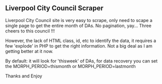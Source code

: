 Liverpool City Council Scraper
-----------------------------

Liverpool City Council site is very easy to scrape, only need to scape a single page to get the entire month of DAs. No pagination, yay... Three cheers to  this council !!!

However, the lack of HTML class, id, etc to identify the data, it requires a few 'explode' in PHP to get the right information. Not a big deal as I am getting better at it now.

By default: it will look for 'thisweek' of DAs, for data recovery you can set the MORPH_PERIOD=thismonth or MORPH_PERIOD=lastmonth

Thanks and Enjoy

